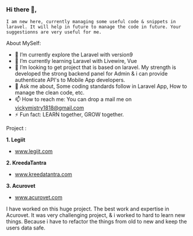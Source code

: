 ### Hi there 👋,
    I am new here, currently managing some useful code & snippets in laravel. It will help in future to manage the code in future. Your suggestionns are very useful for me.

About MySelf: 

- 🔭 I’m currently explore the Laravel with version9
- 🌱 I’m currently learning Laravel with Livewire, Vue
- 👯 I’m looking to get project that is based on laravel. My strength is developed the strong backend panel for Admin & i can provide authenticate API's to Mobile App developers.
- 💬 Ask me about, Some coding standards follow in Laravel App, How to manage the clean code, etc.
- 📫 How to reach me: You can drop a mail me on vickymistry1818@gmail.com 
- ⚡ Fun fact: LEARN together, GROW together.

Project :

<strong>1. Legiit</strong>
- <a href="hhtps://www.legiit.com/" target="_blank">www.legiit.com</a>

<strong>2. KreedaTantra</strong>
- <a href="hhtps://www.kreedatantra.com/" target="_blank">www.kreedatantra.com</a>

<strong>3. Acurovet</strong>
- <a href="hhtps://www.acurovet.com/" target="_blank">www.acurovet.com</a>

I have worked on this huge project. The best work and expertise in Acurovet. It was very challenging project, & i worked to hard to learn new things. Because i have to refactor the things from old to new and keep the users data safe.
